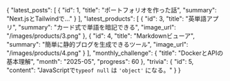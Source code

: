 {
  "latest_posts": [
    {
      "id": 1,
      "title": "ポートフォリオを作った話",
      "summary": "Next.jsとTailwindで..."
    }
  ],
  "latest_products": [
    {
      "id": 3,
      "title": "英単語アプリ",
      "summary": "カード式で単語を暗記できる",
      "image_url": "/images/products/3.png"
    },
    {
      "id": 4,
      "title": "Markdownビューア",
      "summary": "簡単に静的ブログを生成できるツール",
      "image_url": "/images/products/4.png"
    }
  ],
  "monthly_challenge": {
    "title": "DockerとAPIの基本理解",
    "month": "2025-05",
    "progress": 60
  },
  "trivia": {
    "id": 5,
    "content": "JavaScriptで`typeof null` は `'object'` になる。"
  }
}
